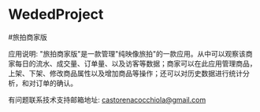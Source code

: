 # WededProject
#旅拍商家版

应用说明: "旅拍商家版"是一款管理"纯映像旅拍"的一款应用。从中可以观察该商家每日的流水、成交量、订单量、以及访客等数据；商家可以在此应用管理商品，上架、下架、修改商品属性以及增加商品等操作；还可以对历史数据进行统计分析，和对订单的确认。

有问题联系技术支持邮箱地址: castorenacocchiola@gmail.com
